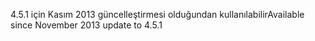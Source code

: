 <span data-ttu-id="a040f-101">4.5.1 için Kasım 2013 güncelleştirmesi olduğundan kullanılabilir</span><span class="sxs-lookup"><span data-stu-id="a040f-101">Available since November 2013 update to 4.5.1</span></span>
